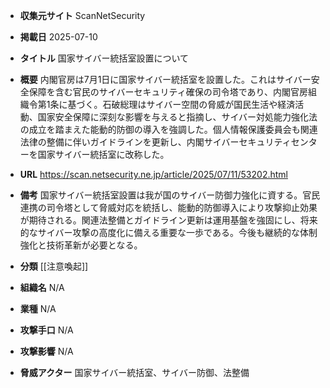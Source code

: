 - **収集元サイト**
ScanNetSecurity

- **掲載日**
2025-07-10

- **タイトル**
国家サイバー統括室設置について

- **概要**
内閣官房は7月1日に国家サイバー統括室を設置した。これはサイバー安全保障を含む官民のサイバーセキュリティ確保の司令塔であり、内閣官房組織令第1条に基づく。石破総理はサイバー空間の脅威が国民生活や経済活動、国家安全保障に深刻な影響を与えると指摘し、サイバー対処能力強化法の成立を踏まえた能動的防御の導入を強調した。個人情報保護委員会も関連法律の整備に伴いガイドラインを更新し、内閣サイバーセキュリティセンターを国家サイバー統括室に改称した。

- **URL**
https://scan.netsecurity.ne.jp/article/2025/07/11/53202.html

- **備考**
国家サイバー統括室設置は我が国のサイバー防御力強化に資する。官民連携の司令塔として脅威対応を統括し、能動的防御導入により攻撃抑止効果が期待される。関連法整備とガイドライン更新は運用基盤を強固にし、将来的なサイバー攻撃の高度化に備える重要な一歩である。今後も継続的な体制強化と技術革新が必要となる。

- **分類**
[[注意喚起]]

- **組織名**
N/A

- **業種**
N/A

- **攻撃手口**
N/A

- **攻撃影響**
N/A

- **脅威アクター**
国家サイバー統括室、サイバー防御、法整備
